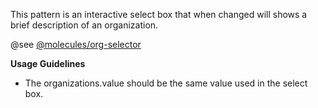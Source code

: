 This pattern is an interactive select box that when changed will shows a brief description of an organization.

@see [@molecules/org-selector](https://mayflower.digital.mass.gov/?p=molecules-org-selector&view=c)

**Usage Guidelines**
- The organizations.value should be the same value used in the select box.

